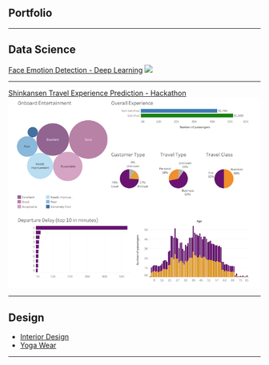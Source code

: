## Portfolio

---

## Data Science 

[Face Emotion Detection - Deep Learning](/face_emotion_page)
<img src="images/‎face_emotion_thumbnail.png?raw=true"/>

---
[Shinkansen Travel Experience Prediction - Hackathon](/shinkansen_page.md)
<img src="images/shinkansen_thumbnail.png?raw=true"/>

---

## Design

- [Interior Design](https://designwithfe.com/portfolio)
- [Yoga Wear](/pdf/adaywithfe.pdf)

---

